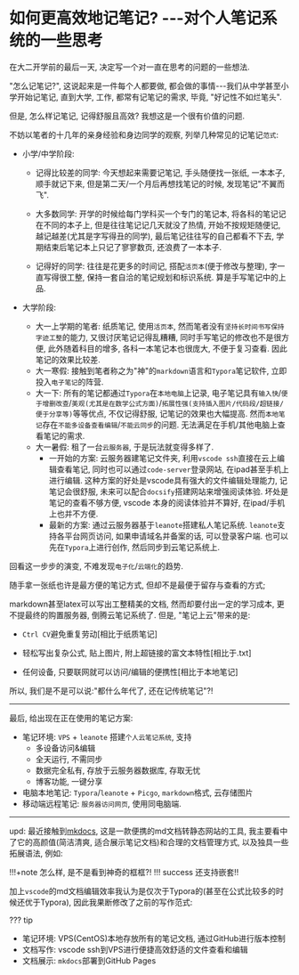 # 如何更高效地记笔记? ---对个人笔记系统的一些思考

在大二开学前的最后一天, 决定写一个对一直在思考的问题的一些想法.

"怎么记笔记?", 这说起来是一件每个人都要做, 都会做的事情---我们从中学甚至小学开始记笔记, 直到大学, 工作, 都常有记笔记的需求, 毕竟, "好记性不如烂笔头". 

但是, 怎么样记笔记, 记得舒服且高效? 我想这是一个很有价值的问题.

不妨以笔者的十几年的亲身经验和身边同学的观察, 列举几种常见的记笔记`范式`:

-  小学/中学阶段: 

   - 记得比较差的同学: 今天想起来需要记笔记, 手头随便找一张纸, 一本本子, 顺手就记下来, 但是第二天/一个月后再想找笔记的时候, 发现笔记"不翼而飞".

   - 大多数同学: 开学的时候给每门学科买一个专门的笔记本, 将各科的笔记记在不同的本子上, 但是往往笔记记几天就没了热情, 开始不按规矩随便记, 越记越差(尤其是字写得丑的同学), 最后笔记往往写的自己都看不下去, 学期结束后笔记本上只记了寥寥数页, 还浪费了一本本子.

   - 记得好的同学: 往往是花更多的时间记, 搭配`活页本`(便于修改与整理), 字一直写得很工整, 保持一套自洽的笔记规划和标识系统. 算是手写笔记中的上品.

- 大学阶段: 
  - 大一上学期的笔者: 纸质笔记, 使用`活页本`, 然而笔者没有`坚持长时间书写保持字迹工整`的能力, 又很讨厌笔记记得乱糟糟, 同时手写笔记的修改也不是很方便, 此外随着科目的增多, 各科一本笔记本也很庞大, 不便于复习查看. 因此笔记的效果比较差.
  - 大一寒假: 接触到笔者称之为"神"的`markdown`语言和`Typora`笔记软件, 立即投入`电子笔记`的阵营.
  - 大一下: 所有的笔记都通过`Typora`在`本地电脑`上记录, 电子笔记具有`输入快`/`便于增删改查`/`美观(尤其是在数学公式方面)`/`拓展性强(支持插入图片/代码段/超链接/便于分享等)`等等优点, 不仅记得舒服, 记笔记的效果也大幅提高. 然而`本地笔记`存在`不能多设备查看编辑`/`不能云同步`的问题. 无法满足在手机/其他电脑上查看笔记的需求.
  - 大一暑假: 租了一台`云服务器`, 于是玩法就变得多样了. 
    - 一开始的方案: 云服务器建笔记文件夹, 利用`vscode ssh`直接在云上编辑查看笔记, 同时也可以通过`code-server`登录网站, 在ipad甚至手机上进行编辑. 这种方案的好处是vscode具有强大的文件编辑处理能力, 记笔记会很舒服, 未来可以配合`docsify`搭建网站来增强阅读体验. 坏处是笔记的查看不够方便, vscode 本身的阅读体验并不算好, 在ipad/手机上也并不方便.
    - 最新的方案: 通过云服务器基于`leanote`搭建私人笔记系统. `leanote`支持各平台网页访问, 如果申请域名并备案的话, 可以登录客户端. 也可以先在`Typora`上进行创作, 然后同步到云笔记系统上. 
    

回看这一步步的演变, 不难发现`电子化`/`云端化`的趋势. 

随手拿一张纸也许是最方便的笔记方式, 但却不是最便于留存与查看的方式;

markdown甚至latex可以写出工整精美的文档, 然而却要付出一定的学习成本, 更不提最终的购置服务器, 倒腾云笔记系统了. 但是, "笔记上云"带来的是:

- `Ctrl CV`避免重复劳动[相比于纸质笔记]

- 轻松写出复杂公式, 贴上图片, 附上超链接的富文本特性[相比于.txt]

- 任何设备, 只要联网就可以访问/编辑的便携性[相比于本地笔记]

所以, 我们是不是可以说:"都什么年代了, 还在记传统笔记"?!



---


最后, 给出现在正在使用的笔记方案: 

- 笔记环境: `VPS` + `leanote` 搭建`个人云笔记系统`, 支持
    - 多设备访问&编辑
    - 全天运行, 不需同步
    - 数据完全私有, 存放于云服务器数据库, 存取无忧
    - 博客功能, 一键分享
- 电脑本地笔记: `Typora`/`leanote` + `Picgo`, `markdown`格式, 云存储图片
- 移动端远程笔记: `服务器访问网页`, 使用同电脑端.

---

upd: 最近接触到[mkdocs](https://cyent.github.io/markdown-with-mkdocs-material/), 这是一款便携的md文档转静态网站的工具, 我主要看中了它的高颜值(简洁清爽, 适合展示笔记文档)和合理的文档管理方式, 以及独具一些拓展语法, 例如:

!!!+note
怎么样, 是不是看到神奇的框框?!
  !!! success
  还支持嵌套!!

加上`vscode`的md文档编辑效率我认为是仅次于Typora的(甚至在公式比较多的时候还优于Typora), 因此我果断修改了之前的写作范式:

??? tip
- 笔记环境: VPS(CentOS)本地存放所有的笔记文档, 通过GitHub进行版本控制
- 文档写作: vscode ssh到VPS进行便捷高效舒适的文件查看和编辑
- 文档展示: `mkdocs`部署到GitHub Pages


